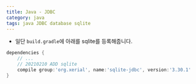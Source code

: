 ```yaml
---
title: Java - JDBC
category: java
tags: java JDBC database sqlite
---
```


- 일단 `build.gradle`에 아래를 sqlite를 등록해줍니다.

```groovy
dependencies {
    // ...
    // 20210210 ADD sqlite
    compile group:'org.xerial', name:'sqlite-jdbc', version:'3.30.1'
}
```